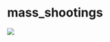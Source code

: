 # mass_shootings  
  
  ![](https://raw.githubusercontent.com/kpully/mass_shootings/master/images/mass_shootings.png)
